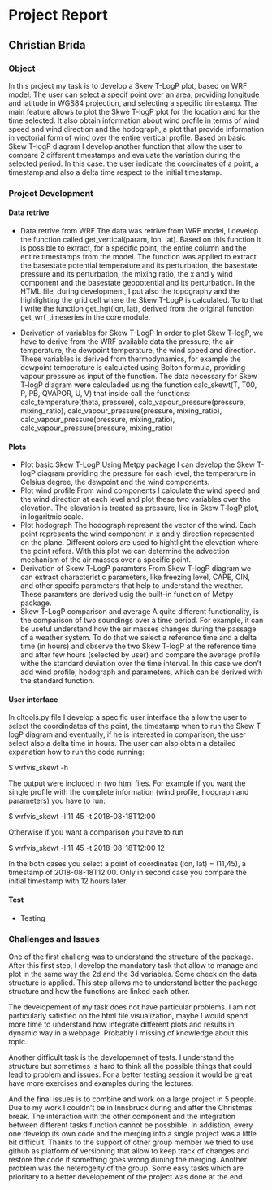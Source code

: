 # Project Report
## Christian Brida

### Object
In this project my task is to develop a Skew T-LogP plot, based on WRF model.
The user can select a specif point over an area, providing longitude and latitude in WGS84 projection, and selecting a specific timestamp. The main feature allows to plot the Skwe T-logP plot for the location and for the time selected. It also obtain information about wind profile in terms of wind speed and wind direction and the hodograph, a plot that provide information in vectorial form of wind over the entire vertical profile.
Based on basic Skew T-logP diagram I develop another function that allow the user to compare 2 different timestamps and evaluate the variation during the selected period. In this case. the user indicate the coordinates of a point, a timestamp and also a delta time respect to the initial timestamp. 

### Project Development
#### Data retrive
- Data retrive from WRF
  The data was retrive from WRF model, I develop the function called get_vertical(param, lon, lat). Based on this function it is possible to extract, for a specific point, the entire column and the entire timestamps from the model. The function was applied to extract the basestate potential temperature and its perturbation, the basestate pressure and its perturbation, the mixing ratio, the x and y wind component and the basestate geopotential and its perturbation.
  In the HTML file, during development, I put also the topography and the highlighting the grid cell where the Skew T-LogP is calculated. To to that I write the function get_hgt(lon, lat), derived from the original function get_wrf_timeseries in the core module.
   
- Derivation of variables for Skew T-LogP
  In order to plot Skew T-logP, we have to derive from the WRF available data the pressure, the air temperature, the dewpoint temperature, the wind speed and direction. These variables is derived from thermodynamics, for example the dewpoint temperature is calculated using Bolton formula, providing vapour pressure as input of the function.
  The data necessary for Skew T-logP diagram were calculaded using the function calc_skewt(T, T00, P, PB, QVAPOR, U, V) that inside call the functions: calc_temperature(theta, pressure), calc_vapour_pressure(pressure, mixing_ratio), calc_vapour_pressure(pressure, mixing_ratio), calc_vapour_pressure(pressure, mixing_ratio), calc_vapour_pressure(pressure, mixing_ratio)

#### Plots
- Plot basic Skew T-LogP
  Using Metpy package I can develop the Skew T-logP diagram providing the pressure for each level, the temperarure in Celsius degree, the dewpoint and the wind components.
- Plot wind profile
  From wind components I calculate the wind speed and the wind direction at each level and plot these two variables over the elevation. The elevation is treated as pressure, like in Skew T-logP plot, in logaritmic scale. 
- Plot hodograph
  The hodograph represent the vector of the wind. Each point represents the wind component in x and y direction represented on the plane. Different colors are used to hightlight the elevation where the point refers. With this plot we can determine the advection mechanism of the air masses over a specific point. 
- Derivation of Skew T-LogP paramters
  From Skew T-logP diagram we can extract characteristic parameters, like freezing level, CAPE, CIN, and other specifc parameters that help to understand the weather. These paramters are derived usig the built-in function of Metpy package.
- Skew T-LogP comparison and average
  A quite different functionality, is the comparison of two soundings over a time period. For example, it can be useful understand how the air masses changes during the passage of a weather system. To do that we select a reference time and a delta time (in hours) and observe the two Skew T-logP at the reference time and after few hours (selected by user) and compare the average profile withe the standard deviation over the time interval. In this case we don't add wind profile, hodograph and parameters, which can be derived with the standard function.
  
#### User interface
In cltools.py file I develop a specific user interface tha allow the user to select the coordindates of the point, the timestamp when to run the Skew T-logP diagram and eventually, if he is interested in comparison, the user select also a delta time in hours. The user can also obtain a detailed expanation how to run the code running:

   $  wrfvis_skewt -h
 

The output were incluced in two html files. 
For example if you want the single profile with the complete information (wind profile, hodgraph and parameters) you have to run:

  $ wrfvis_skewt -l 11 45 -t 2018-08-18T12:00


Otherwise if you want a comparison you have to run

  $ wrfvis_skewt -l 11 45 -t 2018-08-18T12:00 12


In the both cases you select a point of coordinates (lon, lat) = (11,45), a timestamp of 2018-08-18T12:00. Only in second case you compare the initial timestamp with 12 hours later.

#### Test
- Testing

### Challenges and Issues
One of the first challeng was to understand the structure of the package. After this first step, I develop the mandatory task that allow to manage and plot in the same way the 2d and the 3d variables. Some check on the data structure is applied. This step allows me to understand better the package structure and how the functions are linked each other.

The developement of my task does not have particular problems. I am not particularly satisfied on the html file visualization, maybe I would spend more time to understand how integrate different plots and results in dynamic way in a webpage. Probably I missing of knowledge about this topic. 

Another difficult task is the developemnet of tests. I understand the structure but sometimes is hard to think all the possible things that could lead to problem and issues. For a better testing session it would be great have more exercises and examples during the lectures.

And the final issues is to combine and work on a large project in 5 people. Due to my work I couldn't be in Innsbruck during and after the Christmas break. The interaction with the other component and the integration between different tasks function cannot be possbible. In addistion, every one develop its own code and the merging into a single project was a little bit difficult. Thanks to the support of other group member we tried to use github as platform of versioning that allow to keep track of changes and restore the code if something goes wrong duning the merging. Another problem was the heterogeity of the group. Some easy tasks which are prioritary to a better developement of the project was done at the end.


   


